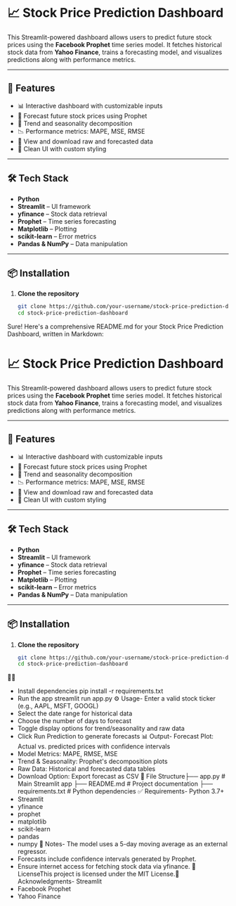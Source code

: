 # 📈 Stock Price Prediction Dashboard

This Streamlit-powered dashboard allows users to predict future stock prices using the **Facebook Prophet** time series model. It fetches historical stock data from **Yahoo Finance**, trains a forecasting model, and visualizes predictions along with performance metrics.

---

## 🚀 Features

- 📊 Interactive dashboard with customizable inputs
- 🔮 Forecast future stock prices using Prophet
- 📅 Trend and seasonality decomposition
- 📉 Performance metrics: MAPE, MSE, RMSE
- 📂 View and download raw and forecasted data
- 🎨 Clean UI with custom styling

---

## 🛠️ Tech Stack

- **Python**
- **Streamlit** – UI framework
- **yfinance** – Stock data retrieval
- **Prophet** – Time series forecasting
- **Matplotlib** – Plotting
- **scikit-learn** – Error metrics
- **Pandas & NumPy** – Data manipulation

---

## 📦 Installation

1. **Clone the repository**
   ```bash
   git clone https://github.com/your-username/stock-price-prediction-dashboard.git
   cd stock-price-prediction-dashboard
Sure! Here's a comprehensive README.md for your Stock Price Prediction Dashboard, written in Markdown:
# 📈 Stock Price Prediction Dashboard

This Streamlit-powered dashboard allows users to predict future stock prices using the **Facebook Prophet** time series model. It fetches historical stock data from **Yahoo Finance**, trains a forecasting model, and visualizes predictions along with performance metrics.

---

## 🚀 Features

- 📊 Interactive dashboard with customizable inputs
- 🔮 Forecast future stock prices using Prophet
- 📅 Trend and seasonality decomposition
- 📉 Performance metrics: MAPE, MSE, RMSE
- 📂 View and download raw and forecasted data
- 🎨 Clean UI with custom styling

---

## 🛠️ Tech Stack

- **Python**
- **Streamlit** – UI framework
- **yfinance** – Stock data retrieval
- **Prophet** – Time series forecasting
- **Matplotlib** – Plotting
- **scikit-learn** – Error metrics
- **Pandas & NumPy** – Data manipulation

---

## 📦 Installation

1. **Clone the repository**
   ```bash
   git clone https://github.com/your-username/stock-price-prediction-dashboard.git
   cd stock-price-prediction-dashboard


- Install dependencies
pip install -r requirements.txt
- Run the app
streamlit run app.py
⚙️ Usage- Enter a valid stock ticker (e.g., AAPL, MSFT, GOOGL)
- Select the date range for historical data
- Choose the number of days to forecast
- Toggle display options for trend/seasonality and raw data
- Click Run Prediction to generate forecasts
📊 Output- Forecast Plot: Actual vs. predicted prices with confidence intervals
- Model Metrics: MAPE, RMSE, MSE
- Trend & Seasonality: Prophet's decomposition plots
- Raw Data: Historical and forecasted data tables
- Download Option: Export forecast as CSV
📁 File Structure├── app.py                 # Main Streamlit app
├── README.md              # Project documentation
├── requirements.txt       # Python dependencies
✅ Requirements- Python 3.7+
- Streamlit
- yfinance
- prophet
- matplotlib
- scikit-learn
- pandas
- numpy
📌 Notes- The model uses a 5-day moving average as an external regressor.
- Forecasts include confidence intervals generated by Prophet.
- Ensure internet access for fetching stock data via yfinance.
📄 LicenseThis project is licensed under the MIT License.🙌 Acknowledgments- Streamlit
- Facebook Prophet
- Yahoo Finance

